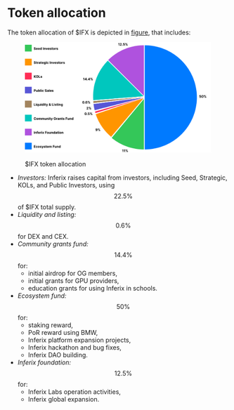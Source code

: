 # Token allocation

The token allocation of $IFX is depicted in <a href="#ifx_token_allocation">figure</a>, that includes:

<figure id="ifx_token_allocation"><img src="../../../.gitbook/assets/token-allocation-chart.svg" alt=""><figcaption><p>$IFX token allocation</p></figcaption></figure>

* _Investors:_ Inferix raises capital from investors, including Seed, Strategic, KOLs, and Public Investors, using $$22.5\%$$ of $IFX total supply.
* _Liquidity and listing:_ $$0.6\%$$ for DEX and CEX.
* _Community grants fund:_ $$14.4\%$$ for:
  * initial airdrop for OG members,
  * initial grants for GPU providers,
  * education grants for using Inferix in schools.
* _Ecosystem fund:_ $$50\%$$ for:
  * staking reward,
  * PoR reward using BMW,
  * Inferix platform expansion projects,
  * Inferix hackathon and bug fixes,
  * Inferix DAO building.
* _Inferix foundation:_ $$12.5\%$$ for:
  * Inferix Labs operation activities,
  * Inferix global expansion.
